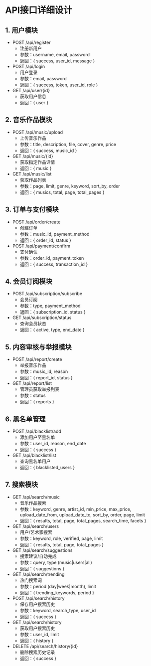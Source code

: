 # API接口详细设计

## 1. 用户模块
- POST /api/register
  - 注册新用户
  - 参数：username, email, password
  - 返回：{ success, user_id, message }
- POST /api/login
  - 用户登录
  - 参数：email, password
  - 返回：{ success, token, user_id, role }
- GET /api/user/{id}
  - 获取用户信息
  - 返回：{ user }

## 2. 音乐作品模块
- POST /api/music/upload
  - 上传音乐作品
  - 参数：title, description, file, cover, genre, price
  - 返回：{ success, music_id }
- GET /api/music/{id}
  - 获取指定作品详情
  - 返回：{ music }
- GET /api/music/list
  - 获取作品列表
  - 参数：page, limit, genre, keyword, sort_by, order
  - 返回：{ musics, total, page, total_pages }

## 3. 订单与支付模块
- POST /api/order/create
  - 创建订单
  - 参数：music_id, payment_method
  - 返回：{ order_id, status }
- POST /api/payment/confirm
  - 支付确认
  - 参数：order_id, payment_token
  - 返回：{ success, transaction_id }

## 4. 会员订阅模块
- POST /api/subscription/subscribe
  - 会员订阅
  - 参数：type, payment_method
  - 返回：{ subscription_id, status }
- GET /api/subscription/status
  - 查询会员状态
  - 返回：{ active, type, end_date }

## 5. 内容审核与举报模块
- POST /api/report/create
  - 举报音乐作品
  - 参数：music_id, reason
  - 返回：{ report_id, status }
- GET /api/report/list
  - 管理员获取举报列表
  - 参数：status
  - 返回：{ reports }

## 6. 黑名单管理
- POST /api/blacklist/add
  - 添加用户至黑名单
  - 参数：user_id, reason, end_date
  - 返回：{ success }
- GET /api/blacklist/list
  - 查询黑名单用户
  - 返回：{ blacklisted_users }

## 7. 搜索模块
- GET /api/search/music
  - 音乐作品搜索
  - 参数：keyword, genre, artist_id, min_price, max_price, upload_date_from, upload_date_to, sort_by, order, page, limit
  - 返回：{ results, total, page, total_pages, search_time, facets }
- GET /api/search/users
  - 用户/艺术家搜索
  - 参数：keyword, role, verified, page, limit
  - 返回：{ results, total, page, total_pages }
- GET /api/search/suggestions
  - 搜索建议/自动完成
  - 参数：query, type (music|users|all)
  - 返回：{ suggestions }
- GET /api/search/trending
  - 热门搜索词
  - 参数：period (day|week|month), limit
  - 返回：{ trending_keywords, period }
- POST /api/search/history
  - 保存用户搜索历史
  - 参数：keyword, search_type, user_id
  - 返回：{ success }
- GET /api/search/history
  - 获取用户搜索历史
  - 参数：user_id, limit
  - 返回：{ history }
- DELETE /api/search/history/{id}
  - 删除搜索历史记录
  - 返回：{ success }